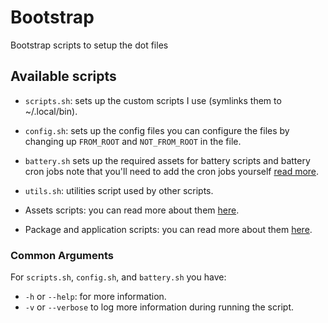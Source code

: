 # Bootstrap

Bootstrap scripts to setup the dot files

## Available scripts

- `scripts.sh`: sets up the custom scripts I use (symlinks them to ~/.local/bin).
- `config.sh`: sets up the config files you can configure the files by changing up
`FROM_ROOT` and `NOT_FROM_ROOT` in the file.
- `battery.sh` sets up the required assets for battery scripts and battery cron
jobs note that you'll need to add the cron jobs yourself [read more](../docs/battery.md).

- `utils.sh`: utilities script used by other scripts.

- Assets scripts: you can read more about them [here](./assets/README.md).
- Package and application scripts: you can read more about them [here](./packages/README.md).

### Common Arguments

For `scripts.sh`, `config.sh`, and `battery.sh` you have:

- `-h` or `--help`: for more information.
- `-v` or `--verbose` to log more information during running the script.
